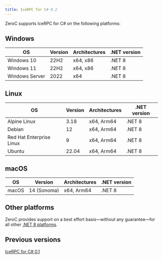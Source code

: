 ```yaml
---
title: IceRPC for C# 0.2
---
```


ZeroC supports IceRPC for C# on the following platforms:

## Windows

OS             | Version | Architectures | .NET version
---------------|---------|---------------|-------------
Windows 10     | 22H2    | x64, x86      | .NET 8
Windows 11     | 22H2    | x64, x86      | .NET 8
Windows Server | 2022    | x64           | .NET 8

## Linux

OS                       | Version | Architectures | .NET version
-------------------------|---------|---------------|-------------
Alpine Linux             | 3.18    | x64, Arm64    | .NET 8
Debian                   | 12      | x64, Arm64    | .NET 8
Red Hat Enterprise Linux | 9       | x64, Arm64    | .NET 8
Ubuntu                   | 22.04   | x64, Arm64    | .NET 8

## macOS

OS    | Version      | Architectures | .NET version
------|--------------|---------------|-------------
macOS | 14 (Sonoma) | x64, Arm64    | .NET 8

## Other platforms

ZeroC provides support on a best effort basis—without any guarantee—for all other [.NET 8 platforms].

## Previous versions

[IceRPC for C# 0.1]

[IceRPC for C# 0.1]: icerpc-csharp-0_1
[.NET 8 platforms]: https://github.com/dotnet/core/blob/main/release-notes/8.0/supported-os.md
